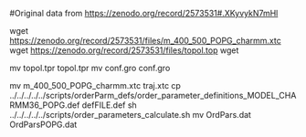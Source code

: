 #Original data from https://zenodo.org/record/2573531#.XKyvykN7mHl



wget  https://zenodo.org/record/2573531/files/m_400_500_POPG_charmm.xtc
wget  https://zenodo.org/record/2573531/files/topol.top
wget 

mv  topol.tpr topol.tpr
mv  conf.gro conf.gro

mv  m_400_500_POPG_charmm.xtc traj.xtc
cp  ../../../../../scripts/orderParm_defs/order_parameter_definitions_MODEL_CHARMM36_POPG.def defFILE.def
sh ../../../../../scripts/order_parameters_calculate.sh
mv OrdPars.dat OrdParsPOPG.dat

